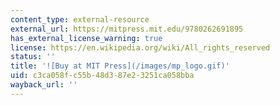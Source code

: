 ```yaml
---
content_type: external-resource
external_url: https://mitpress.mit.edu/9780262691895
has_external_license_warning: true
license: https://en.wikipedia.org/wiki/All_rights_reserved
status: ''
title: '![Buy at MIT Press](/images/mp_logo.gif)'
uid: c3ca058f-c55b-48d3-87e2-3251ca058bba
wayback_url: ''
---
```

